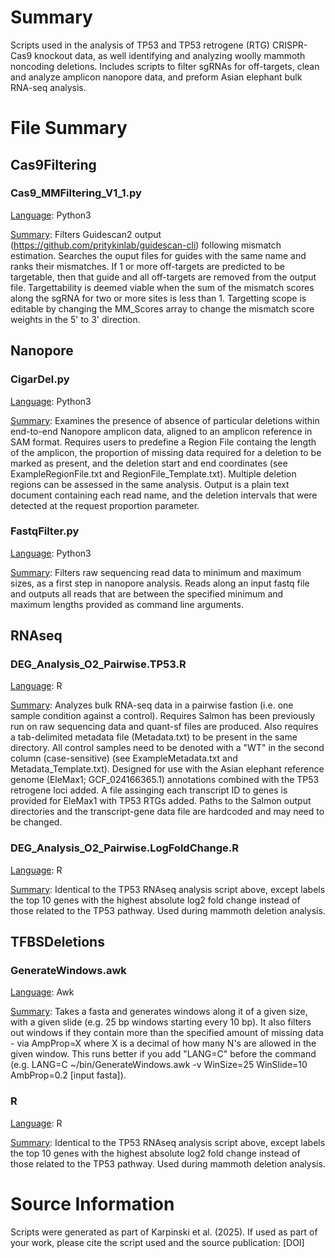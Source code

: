 # Summary
Scripts used in the analysis of TP53 and TP53 retrogene (RTG) CRISPR-Cas9 knockout data, as well identifying and analyzing woolly mammoth noncoding deletions. Includes scripts to filter sgRNAs for off-targets, clean and analyze amplicon nanopore data, and preform Asian elephant bulk RNA-seq analysis.

# File Summary
## Cas9Filtering
### Cas9_MMFiltering_V1_1.py
<ins>Language</ins>: Python3

<ins>Summary</ins>: Filters Guidescan2 output (https://github.com/pritykinlab/guidescan-cli) following mismatch estimation. Searches the ouput files for guides with the same name and ranks their mismatches. If 1 or more off-targets are predicted to be targetable, then that guide and all off-targets are removed from the output file. Targettability is deemed viable when the sum of the mismatch scores along the sgRNA for two or more sites is less than 1. Targetting scope is editable by changing the MM_Scores array to change the mismatch score weights in the 5' to 3' direction. 

## Nanopore
### CigarDel.py
<ins>Language</ins>: Python3

<ins>Summary</ins>: Examines the presence of absence of particular deletions within end-to-end Nanopore amplicon data, aligned to an amplicon reference in SAM format. Requires users to predefine a Region File containg the length of the amplicon, the proportion of missing data required for a deletion to be marked as present, and the deletion start and end coordinates (see ExampleRegionFile.txt and RegionFile_Template.txt). Multiple deletion regions can be assessed in the same analysis. Output is a plain text document containing each read name, and the deletion intervals that were detected at the request proportion parameter. 

### FastqFilter.py
<ins>Language</ins>: Python3

<ins>Summary</ins>: Filters raw sequencing read data to minimum and maximum sizes, as a first step in nanopore analysis. Reads along an input fastq file and outputs all reads that are between the specified minimum and maximum lengths provided as command line arguments. 

## RNAseq
### DEG_Analysis_O2_Pairwise.TP53.R
<ins>Language</ins>: R

<ins>Summary</ins>: Analyzes bulk RNA-seq data in a pairwise fastion (i.e. one sample condition against a control). Requires Salmon has been previously run on raw sequencing data and quant-sf files are produced. Also requires a tab-delimited metadata file (Metadata.txt) to be present in the same directory. All control samples need to be denoted with a "WT" in the second column (case-sensitive) (see ExampleMetadata.txt and Metadata_Template.txt). Designed for use with the Asian elephant reference genome (EleMax1; GCF_024166365.1) annotations combined with the TP53 retrogene loci added. A file assinging each transcript ID to genes is provided for EleMax1 with TP53 RTGs added. Paths to the Salmon output directories and the transcript-gene data file are hardcoded and may need to be changed. 

### DEG_Analysis_O2_Pairwise.LogFoldChange.R
<ins>Language</ins>: R

<ins>Summary</ins>: Identical to the TP53 RNAseq analysis script above, except labels the top 10 genes with the highest absolute log2 fold change instead of those related to the TP53 pathway. Used during mammoth deletion analysis. 

## TFBSDeletions
### GenerateWindows.awk
<ins>Language</ins>: Awk

<ins>Summary</ins>: Takes a fasta and generates windows along it of a given size, with a given slide (e.g. 25 bp windows starting every 10 bp). It also filters out windows if they contain more than the specified amount of missing data - via AmpProp=X where X is a decimal of how many N's are allowed in the given window. This runs better if you add "LANG=C" before the command (e.g. LANG=C ~/bin/GenerateWindows.awk -v WinSize=25 WinSlide=10 AmbProp=0.2 [input fasta]). 

### R
<ins>Language</ins>: R

<ins>Summary</ins>: Identical to the TP53 RNAseq analysis script above, except labels the top 10 genes with the highest absolute log2 fold change instead of those related to the TP53 pathway. Used during mammoth deletion analysis. 


# Source Information
Scripts were generated as part of Karpinski et al. (2025). If used as part of your work, please cite the script used and the source publication: [DOI]
